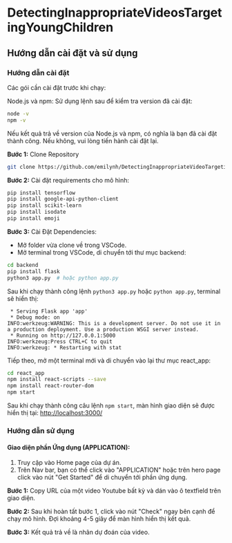 # DetectingInappropriateVideosTargetingYoungChildren

## Hướng dẫn cài đặt và sử dụng

### Hướng dẫn cài đặt

Các gói cần cài đặt trước khi chạy:

Node.js và npm: Sử dụng lệnh sau để kiểm tra version đã cài đặt:

```bash
node -v
npm -v
```

Nếu kết quả trả về version của Node.js và npm, có nghĩa là bạn đã cài đặt thành công. Nếu không, vui lòng tiến hành cài đặt lại.

**Bước 1:** Clone Repository

```bash
git clone https://github.com/emilynh/DetectingInappropriateVideoTargetingYoungChildren.git
```

**Bước 2:** Cài đặt requirements cho mô hình:

```bash
pip install tensorflow
pip install google-api-python-client
pip install scikit-learn
pip install isodate
pip install emoji
```

**Bước 3:** Cài Đặt Dependencies:

- Mở folder vừa clone về trong VSCode.
- Mở terminal trong VSCode, di chuyển tới thư mục backend:

```bash
cd backend
pip install flask
python3 app.py  # hoặc python app.py
```

Sau khi chạy thành công lệnh `python3 app.py` hoặc `python app.py`, terminal sẽ hiển thị:

```vbnet
 * Serving Flask app 'app'
 * Debug mode: on
INFO:werkzeug:WARNING: This is a development server. Do not use it in a production deployment. Use a production WSGI server instead.
 * Running on http://127.0.0.1:5000
INFO:werkzeug:Press CTRL+C to quit
INFO:werkzeug: * Restarting with stat
```

Tiếp theo, mở một terminal mới và di chuyển vào lại thư mục react_app:

```bash
cd react_app
npm install react-scripts --save
npm install react-router-dom
npm start
```

Sau khi chạy thành công câu lệnh `npm start`, màn hình giao diện sẽ được hiển thị tại: [http://localhost:3000/](http://localhost:3000/)

### Hướng dẫn sử dụng

#### Giao diện phần Ứng dụng (APPLICATION):

1. Truy cập vào Home page của dự án.
2. Trên Nav bar, bạn có thể click vào "APPLICATION" hoặc trên hero page click vào nút "Get Started" để di chuyển tới phần ứng dụng.

**Bước 1:** Copy URL của một video Youtube bất kỳ và dán vào ô textfield trên giao diện.

**Bước 2:** Sau khi hoàn tất bước 1, click vào nút "Check" ngay bên cạnh để chạy mô hình. Đợi khoảng 4-5 giây để màn hình hiển thị kết quả.

**Bước 3:** Kết quả trả về là nhãn dự đoán của video.
